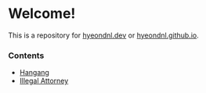 # Welcome!

This is a repository for [hyeondnl.dev]() or [hyeondnl.github.io](https://hyeondnl.github.io).

### Contents

- [Hangang](https://hyeondnl.github.io/hangang)
- [Illegal Attorney](https://hyeondnl.github.io/ia)
